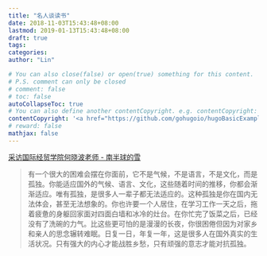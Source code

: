 ```yaml
---
title: "名人谈读书"
date: 2018-11-03T15:43:48+08:00
lastmod: 2019-01-13T15:43:48+08:00
draft: true
tags: 
categories: 
author: "Lin"

# You can also close(false) or open(true) something for this content.
# P.S. comment can only be closed
# comment: false
# toc: false
autoCollapseToc: true
# You can also define another contentCopyright. e.g. contentCopyright: "This is another copyright."
contentCopyright: '<a href="https://github.com/gohugoio/hugoBasicExample" rel="noopener" target="_blank">See origin</a>'
# reward: false
mathjax: false
---
```


[采访国际经贸学院何晓波老师 - 南半球的雪](https://mp.weixin.qq.com/s?__biz=MzA5MTc3MTY3OA==&mid=2652981880&idx=1&sn=1c20207291418834f1368ceecf8f3f9f&chksm=8ba2ac09bcd5251f24a941844b378adb8afdea396fc5864278a19ed10c4dccde7e1328644cb6&mpshare=1&scene=1&srcid=0130gdcN0hlq41AIM5H2lbmY#rd)

> 有一个很大的困难会摆在你面前，它不是气候，不是语言，不是文化，而是孤独。你能适应国外的气候、语言、文化，这些随着时间的推移，你都会渐渐适应。唯有孤独，是很多人一辈子都无法适应的。这种孤独是你在国内无法体会，甚至无法想象的。你也许要一个人居住，在学习工作一天之后，拖着疲惫的身躯回家面对四面白墙和冰冷的灶台。在你忙完了饭菜之后，已经没有了洗碗的力气。比这些更可怕的是漫漫的长夜，你很困倦但因为对家乡和亲人的思念辗转难眠。日复一日，年复一年，这是很多人在国外真实的生活状况。只有强大的内心才能战胜乡愁，只有顽强的意志才能对抗孤独。

